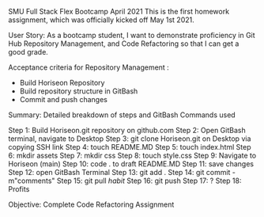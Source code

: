 SMU Full Stack Flex Bootcamp April 2021
This is the first homework assignment, which was officially kicked off May 1st 2021.

User Story: 
As a bootcamp student, I want to demonstrate proficiency in Git Hub Repository Management, and Code Refactoring so that I can get a good grade.

Acceptance criteria for Repository Management :
- Build Horiseon Repository 
- Build repository structure in GitBash
- Commit and push changes 

Summary: Detailed breakdown of steps and GitBash Commands used

Step 1: Build Horiseon.git repository on github.com
Step 2: Open GitBash terminal, navigate to Desktop
Step 3: git clone Horiseon.git on Desktop via copying SSH link
Step 4: touch README.MD
Step 5: touch index.html
Step 6: mkdir assets
Step 7: mkdir css
Step 8: touch style.css
Step 9: Navigate to Horiseon (main)
Step 10: code . to draft README.MD
Step 11: save changes
Step 12: open GitBash Terminal
Step 13: git add .
Step 14: git commit -m"comments"
Step 15: git pull *habit*
Step 16: git push
Step 17: ?
Step 18: Profits

Objective: Complete Code Refactoring Assignment
